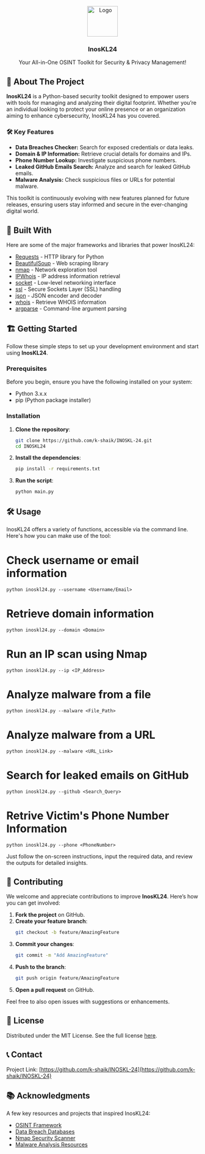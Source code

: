 <br/>
<div align="center">
<a href="https://github.com/k-shaik/INOSKL-24">
<img src="INOSKL-24\INOSKL24\src\inoskl24.jpg" alt="Logo" width="80" height="80">
</a>
<h3 align="center">InosKL24</h3>
<p align="center">
Your All-in-One OSINT Toolkit for Security & Privacy Management!
</p>
</div>

## 🚀 About The Project

**InosKL24** is a Python-based security toolkit designed to empower users with tools for managing and analyzing their digital footprint. Whether you’re an individual looking to protect your online presence or an organization aiming to enhance cybersecurity, InosKL24 has you covered.

### 🛠️ Key Features
- **Data Breaches Checker:** Search for exposed credentials or data leaks.
- **Domain & IP Information:** Retrieve crucial details for domains and IPs.
- **Phone Number Lookup:** Investigate suspicious phone numbers.
- **Leaked GitHub Emails Search:** Analyze and search for leaked GitHub emails.
- **Malware Analysis:** Check suspicious files or URLs for potential malware.

This toolkit is continuously evolving with new features planned for future releases, ensuring users stay informed and secure in the ever-changing digital world.


## 🧰 Built With

Here are some of the major frameworks and libraries that power InosKL24:

- [Requests](https://docs.python-requests.org/en/master/) - HTTP library for Python
- [BeautifulSoup](https://www.crummy.com/software/BeautifulSoup/bs4/doc/) - Web scraping library
- [nmap](https://pypi.org/project/python-nmap/) - Network exploration tool
- [IPWhois](https://ipwhois.readthedocs.io/en/latest/) - IP address information retrieval
- [socket](https://docs.python.org/3/library/socket.html) - Low-level networking interface
- [ssl](https://docs.python.org/3/library/ssl.html) - Secure Sockets Layer (SSL) handling
- [json](https://docs.python.org/3/library/json.html) - JSON encoder and decoder
- [whois](https://pypi.org/project/python-whois/) - Retrieve WHOIS information
- [argparse](https://docs.python.org/3/library/argparse.html) - Command-line argument parsing



## 🏗️ Getting Started

Follow these simple steps to set up your development environment and start using **InosKL24**.

### Prerequisites

Before you begin, ensure you have the following installed on your system:
- Python 3.x.x
- pip (Python package installer)

### Installation

1. **Clone the repository**:
   ```bash
   git clone https://github.com/k-shaik/INOSKL-24.git
   cd INOSKL24
   ```

2. **Install the dependencies**:
   ```bash
   pip install -r requirements.txt
   ```

3. **Run the script**:
   ```bash
   python main.py
   ```



## 🛠️ Usage

InosKL24 offers a variety of functions, accessible via the command line. Here's how you can make use of the tool:

# Check username or email information
```
python inoskl24.py --username <Username/Email>
```
# Retrieve domain information
```
python inoskl24.py --domain <Domain>
```
# Run an IP scan using Nmap
```
python inoskl24.py --ip <IP_Address>
```
# Analyze malware from a file
```
python inoskl24.py --malware <File_Path>
```
# Analyze malware from a URL
```
python inoskl24.py --malware <URL_Link>
```
# Search for leaked emails on GitHub
```
python inoskl24.py --github <Search_Query>
```
# Retrive Victim's Phone Number Information
```
python inoskl24.py --phone <PhoneNumber>
```

Just follow the on-screen instructions, input the required data, and review the outputs for detailed insights.



## 🤝 Contributing

We welcome and appreciate contributions to improve **InosKL24**. Here’s how you can get involved:

1. **Fork the project** on GitHub.
2. **Create your feature branch**:
   ```bash
   git checkout -b feature/AmazingFeature
   ```
3. **Commit your changes**:
   ```bash
   git commit -m "Add AmazingFeature"
   ```
4. **Push to the branch**:
   ```bash
   git push origin feature/AmazingFeature
   ```
5. **Open a pull request** on GitHub.

Feel free to also open issues with suggestions or enhancements.



## 📝 License

Distributed under the MIT License. See the full license [here](https://opensource.org/licenses/MIT).



## 📞 Contact

Project Link: [https://github.com/k-shaik/INOSKL-24](https://github.com/k-shaik/INOSKL-24)



## 📚 Acknowledgments

A few key resources and projects that inspired InosKL24:

- [OSINT Framework](https://osintframework.com/)
- [Data Breach Databases](https://haveibeenpwned.com/)
- [Nmap Security Scanner](https://nmap.org/)
- [Malware Analysis Resources](https://www.malwarebytes.com/)

